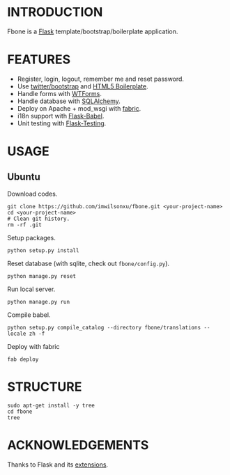 # INTRODUCTION

Fbone is a [Flask](http://flask.pocoo.org) template/bootstrap/boilerplate application.

# FEATURES

- Register, login, logout, remember me and reset password.
- Use [twitter/bootstrap](https://github.com/twitter/bootstrap) and [HTML5 Boilerplate](https://github.com/h5bp/html5-boilerplate).
- Handle forms with [WTForms](http://wtforms.simplecodes.com/).
- Handle database with [SQLAlchemy](http://www.sqlalchemy.org).
- Deploy on Apache + mod\_wsgi with [fabric](http://flask.pocoo.org/docs/deploying/mod_wsgi/).
- i18n support with [Flask-Babel](http://packages.python.org/Flask-Babel/).
- Unit testing with [Flask-Testing](http://packages.python.org/Flask-Testing/).

# USAGE

## Ubuntu

Download codes.

    git clone https://github.com/imwilsonxu/fbone.git <your-project-name>
    cd <your-project-name>
    # Clean git history.
    rm -rf .git

Setup packages.

    python setup.py install

Reset database (with sqlite, check out `fbone/config.py`).

    python manage.py reset

Run local server.
    
    python manage.py run

Compile babel.

    python setup.py compile_catalog --directory fbone/translations --locale zh -f

Deploy with fabric

    fab deploy

# STRUCTURE

    sudo apt-get install -y tree
    cd fbone
    tree

# ACKNOWLEDGEMENTS

Thanks to Flask and its [extensions](http://flask.pocoo.org/extensions/).
